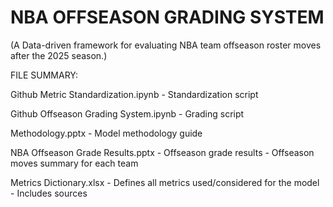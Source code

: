 # NBA OFFSEASON GRADING SYSTEM
(A Data-driven framework for evaluating NBA team offseason roster moves after the 2025 season.)

FILE SUMMARY:

  Github Metric Standardization.ipynb
    - Standardization script
      
  Github Offseason Grading System.ipynb
    - Grading script
  
  Methodology.pptx
    - Model methodology guide 
  
  NBA Offseason Grade Results.pptx
    - Offseason grade results
    - Offseason moves summary for each team
  
  Metrics Dictionary.xlsx
    - Defines all metrics used/considered for the model
    - Includes sources
